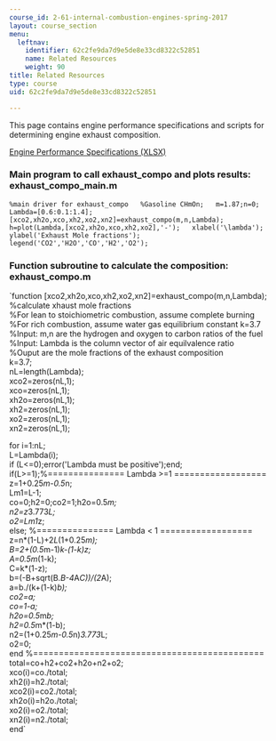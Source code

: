 ```yaml
---
course_id: 2-61-internal-combustion-engines-spring-2017
layout: course_section
menu:
  leftnav:
    identifier: 62c2fe9da7d9e5de8e33cd8322c52851
    name: Related Resources
    weight: 90
title: Related Resources
type: course
uid: 62c2fe9da7d9e5de8e33cd8322c52851

---
```


This page contains engine performance specifications and scripts for determining engine exhaust composition.

[Engine Performance Specifications (XLSX)](/coursemedia/2-61-internal-combustion-engines-spring-2017/c9ded809347d94a8017553bb4385e84c_Engine_specs.xlsx)

### Main program to call exhaust\_compo and plots results: exhaust\_compo\_main.m 

`%main driver for exhaust_compo  
%Gasoline CHmOn;  
m=1.87;n=0;  
Lambda=[0.6:0.1:1.4];  
[xco2,xh2o,xco,xh2,xo2,xn2]=exhaust_compo(m,n,Lambda);  
h=plot(Lambda,[xco2,xh2o,xco,xh2,xo2],'-');  
xlabel('\lambda');  
ylabel('Exhaust Mole fractions');  
legend('CO2','H2O','CO','H2','O2');`

### Function subroutine to calculate the composition: exhaust\_compo.m 

`function [xco2,xh2o,xco,xh2,xo2,xn2]=exhaust_compo(m,n,Lambda);  
%calculate xhaust mole fractions  
%For lean to stoichiometric combustion, assume complete burning  
%For rich combustion, assume water gas equilibrium constant k=3.7  
%Input: m,n are the hydrogen and oxygen to carbon ratios of the fuel  
%Input: Lambda is the column vector of air equilvalence ratio  
%Ouput are the mole fractions of the exhaust composition  
k=3.7;  
nL=length(Lambda);  
xco2=zeros(nL,1);  
xco=zeros(nL,1);  
xh2o=zeros(nL,1);  
xh2=zeros(nL,1);  
xo2=zeros(nL,1);  
xn2=zeros(nL,1);  
  
for i=1:nL;  
L=Lambda(i);  
if (L<=0);error('Lambda must be positive');end;  
if(L>=1);%=============== Lambda >=1 ==================  
z=1+0.25*m-0.5*n;  
Lm1=L-1;  
co=0;h2=0;co2=1;h2o=0.5*m;  
n2=z*3.773*L;  
o2=Lm1*z;  
else; %=============== Lambda < 1 ==================  
z=n*(1-L)+2*L*(1+0.25*m);  
B=2+(0.5*m-1)*k-(1-k)*z;  
A=0.5*m*(1-k);  
C=k*(1-z);  
b=(-B+sqrt(B.*B-4*A*C))/(2*A);  
a=b./(k+(1-k)*b);  
co2=a;  
co=1-a;  
h2o=0.5*m*b;  
h2=0.5*m*(1-b);  
n2=(1+0.25*m-0.5*n)*3.773*L;  
o2=0;  
end %=============================================  
total=co+h2+co2+h2o+n2+o2;  
xco(i)=co./total;  
xh2(i)=h2./total;  
xco2(i)=co2./total;  
xh2o(i)=h2o./total;  
xo2(i)=o2./total;  
xn2(i)=n2./total;  
end`